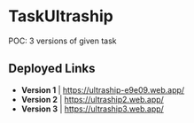 # TaskUltraship
POC: 3 versions of given task

## Deployed Links

- **Version 1** | https://ultraship-e9e09.web.app/
- **Version 2** | https://ultraship2.web.app/
- **Version 3** | https://ultraship3.web.app/
